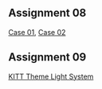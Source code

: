 ## Assignment 08

[Case 01](https://github.com/Dilshan-hesara/JS-Basics/blob/master/Assigments/assignment%2008%20-%20%5BCase-01%5D.html),
[Case 02](https://github.com/Dilshan-hesara/JS-Basics/blob/master/Assigments/assignment%2008%20-%20%5BCase-02%5D.html)



## Assignment 09

[KITT Theme Light System](https://github.com/Dilshan-hesara/JS-Basics/blob/master/Assigments/assignment%2009.html)


